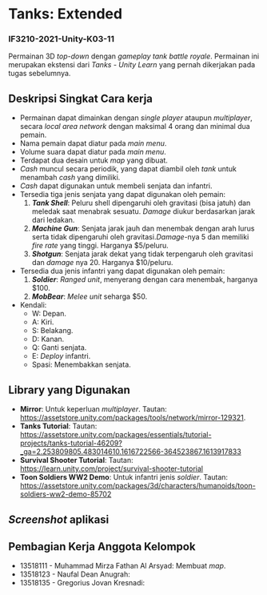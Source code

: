# Tanks: Extended
### IF3210-2021-Unity-K03-11

Permainan 3D *top-down* dengan *gameplay tank battle royale*. Permainan ini merupakan ekstensi dari *Tanks - Unity Learn* yang pernah dikerjakan pada tugas sebelumnya.

## Deskripsi Singkat Cara kerja

* Permainan dapat dimainkan dengan *single player* ataupun *multiplayer*, secara *local area network* dengan maksimal 4 orang dan minimal dua pemain.
* Nama pemain dapat diatur pada *main menu*.
* Volume suara dapat diatur pada *main menu*.
* Terdapat dua desain untuk *map* yang dibuat.
* *Cash* muncul secara periodik, yang dapat diambil oleh *tank* untuk menambah *cash* yang dimiliki.
* *Cash* dapat digunakan untuk membeli senjata dan infantri.
* Tersedia tiga jenis senjata yang dapat digunakan oleh pemain:
  1. __*Tank Shell*__: Peluru shell dipengaruhi oleh gravitasi (bisa jatuh) dan meledak saat menabrak sesuatu. *Damage* diukur berdasarkan jarak dari ledakan.
  2. __*Machine Gun*__: Senjata jarak jauh dan menembak dengan arah lurus serta tidak dipengaruhi oleh gravitasi.*Damage*-nya 5 dan memiliki *fire rate* yang tinggi. Harganya $5/peluru.
  3. __*Shotgun*__: Senjata jarak dekat yang tidak terpengaruh oleh gravitasi dan *damage* nya 20. Harganya $10/peluru.
* Tersedia dua jenis infantri yang dapat digunakan oleh pemain:
  1. __*Soldier*__: *Ranged unit*, menyerang dengan cara menembak, harganya $100.
  2. __*MobBear*__: *Melee unit* seharga $50.
* Kendali:
  * W: Depan.
  * A: Kiri.
  * S: Belakang.
  * D: Kanan.
  * Q: Ganti senjata.
  * E: *Deploy* infantri.
  * Spasi: Menembakkan senjata.

## Library yang Digunakan
  * __Mirror__: Untuk keperluan *multiplayer*. Tautan: https://assetstore.unity.com/packages/tools/network/mirror-129321.
  * __Tanks Tutorial__: Tautan: https://assetstore.unity.com/packages/essentials/tutorial-projects/tanks-tutorial-46209?_ga=2.253809805.483014610.1616722566-364523867.1613917833
  * __Survival Shooter Tutorial__: Tautan: https://learn.unity.com/project/survival-shooter-tutorial
  * __Toon Soldiers WW2 Demo__: Untuk infantri jenis *soldier*. Tautan: https://assetstore.unity.com/packages/3d/characters/humanoids/toon-soldiers-ww2-demo-85702

## *Screenshot* aplikasi

## Pembagian Kerja Anggota Kelompok
* 13518111 - Muhammad Mirza Fathan Al Arsyad: Membuat *map*.
* 13518123 - Naufal Dean Anugrah:
* 13518135 - Gregorius Jovan Kresnadi:
